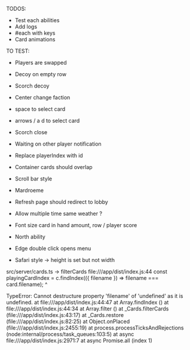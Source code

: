 TODOS:
- Test each abilities
- Add logs
- #each with keys
- Card animations

TO TEST:
- Players are swapped
- Decoy on empty row
- Scorch decoy
- Center change faction
- space to select card
- arrows / a d to select card
- Scorch close
- Waiting on other player notification
- Replace playerIndex with id
- Container cards should overlap
- Scroll bar style

- Mardroeme
- Refresh page should redirect to lobby
- Allow multiple time same weather ?
- Font size card in hand amount, row / player score
- North ability
- Edge double click opens menu
- Safari style -> height is set but not width

src/server/cards.ts -> filterCards
file:///app/dist/index.js:44
      const playingCardIndex = c.findIndex(({ filename }) => filename === card.filename);
                                              ^

TypeError: Cannot destructure property 'filename' of 'undefined' as it is undefined.
    at file:///app/dist/index.js:44:47
    at Array.findIndex (<anonymous>)
    at file:///app/dist/index.js:44:34
    at Array.filter (<anonymous>)
    at _Cards.filterCards (file:///app/dist/index.js:43:17)
    at _Cards.restore (file:///app/dist/index.js:82:25)
    at Object.onPlaced (file:///app/dist/index.js:2455:19)
    at process.processTicksAndRejections (node:internal/process/task_queues:103:5)
    at async file:///app/dist/index.js:2971:7
    at async Promise.all (index 1)
